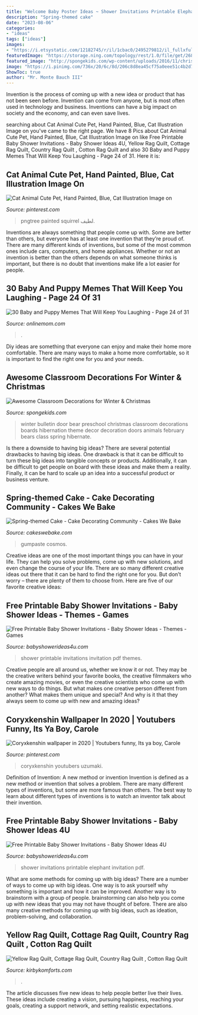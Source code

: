 ```yaml
---
title: "Welcome Baby Poster Ideas ~ Shower Invitations Printable Elephant Invitation Pdf"
description: "Spring-themed cake"
date: "2023-08-06"
categories:
- "ideas"
tags: ["ideas"]
images:
- "https://i.etsystatic.com/12182745/r/il/1cbac0/2495279812/il_fullxfull.2495279812_79kc.jpg"
featuredImage: "https://storage.ning.com/topology/rest/1.0/file/get/2683853327?profile=RESIZE_710x&amp;height=600"
featured_image: "http://spongekids.com/wp-content/uploads/2016/11/christmas-bulletin-board/20-christmas-bulletin-board-ideas.jpg"
image: "https://i.pinimg.com/736x/20/6c/8d/206c8d8ea45cf75a0eee51c4b2d7cbf1.jpg"
ShowToc: true
author: "Mr. Monte Bauch III"
---
```



Invention is the process of coming up with a new idea or product that has not been seen before. Invention can come from anyone, but is most often used in technology and business. Inventions can have a big impact on society and the economy, and can even save lives.

	

		
searching about Cat Animal Cute Pet, Hand Painted, Blue, Cat Illustration Image on you've came to the right page. We have 8 Pics about Cat Animal Cute Pet, Hand Painted, Blue, Cat Illustration Image on like Free Printable Baby Shower Invitations - Baby Shower Ideas 4U, Yellow Rag Quilt, Cottage Rag Quilt, Country Rag Quilt , Cotton Rag Quilt and also 30 Baby and Puppy Memes That Will Keep You Laughing - Page 24 of 31. Here it is:
		
    
## Cat Animal Cute Pet, Hand Painted, Blue, Cat Illustration Image On

<img loading=lazy src="https://i.pinimg.com/736x/20/6c/8d/206c8d8ea45cf75a0eee51c4b2d7cbf1.jpg" onerror="this.onerror=null;this.src='https://tse4.mm.bing.net/th?id=OIP.kYOiasoQMeB8XMz2Hu7kogHaLG&amp;pid=15.1';" alt="Cat Animal Cute Pet, Hand Painted, Blue, Cat Illustration Image on">

_Source: pinterest.com_

>pngtree painted squirrel لطيف. 

	

Inventions are always something that people come up with. Some are better than others, but everyone has at least one invention that they’re proud of. There are many different kinds of inventions, but some of the most common ones include cars, computers, and home appliances. Whether or not an invention is better than the others depends on what someone thinks is important, but there is no doubt that inventions make life a lot easier for people.

    
## 30 Baby And Puppy Memes That Will Keep You Laughing - Page 24 Of 31

<img loading=lazy src="https://www.onlinemom.com/wp-content/uploads/2019/08/animalmeme24-featured.jpg" onerror="this.onerror=null;this.src='https://tse2.mm.bing.net/th?id=OIP.N79ngcVg-5DzlRPng3Q9NgHaLG&amp;pid=15.1';" alt="30 Baby and Puppy Memes That Will Keep You Laughing - Page 24 of 31">

_Source: onlinemom.com_

>. 

	

Diy ideas are something that everyone can enjoy and make their home more comfortable. There are many ways to make a home more comfortable, so it is important to find the right one for you and your needs.

    
## Awesome Classroom Decorations For Winter &amp; Christmas

<img loading=lazy src="http://spongekids.com/wp-content/uploads/2016/11/christmas-bulletin-board/20-christmas-bulletin-board-ideas.jpg" onerror="this.onerror=null;this.src='https://tse3.mm.bing.net/th?id=OIP.DD_WEXMKLKaHmffS4ZytEwAAAA&amp;pid=15.1';" alt="Awesome Classroom Decorations for Winter &amp; Christmas">

_Source: spongekids.com_

>winter bulletin door bear preschool christmas classroom decorations boards hibernation theme decor decoration doors animals february bears class spring hibernate. 

	

Is there a downside to having big ideas?
There are several potential drawbacks to having big ideas. One drawback is that it can be difficult to turn these big ideas into tangible concepts or products. Additionally, it can be difficult to get people on board with these ideas and make them a reality. Finally, it can be hard to scale up an idea into a successful product or business venture.

    
## Spring-themed Cake - Cake Decorating Community - Cakes We Bake

<img loading=lazy src="https://storage.ning.com/topology/rest/1.0/file/get/2683853327?profile=RESIZE_710x&amp;height=600" onerror="this.onerror=null;this.src='https://tse4.mm.bing.net/th?id=OIP.8Dn7H4dx5T_kyHG90YboVAHaLJ&amp;pid=15.1';" alt="Spring-themed Cake - Cake Decorating Community - Cakes We Bake">

_Source: cakeswebake.com_

>gumpaste cosmos. 

	

Creative ideas are one of the most important things you can have in your life. They can help you solve problems, come up with new solutions, and even change the course of your life. There are so many different creative ideas out there that it can be hard to find the right one for you. But don’t worry – there are plenty of them to choose from. Here are five of our favorite creative ideas: 

    
## Free Printable Baby Shower Invitations - Baby Shower Ideas - Themes - Games

<img loading=lazy src="http://www.babyshowerideas4u.com/wp-content/uploads/2015/03/Free-baby-shower-Invitation-sunshine-flower.jpg" onerror="this.onerror=null;this.src='https://tse2.mm.bing.net/th?id=OIP.XJxuiiXMzoYsor1LS4UsiAHaKX&amp;pid=15.1';" alt="Free Printable Baby Shower Invitations - Baby Shower Ideas - Themes - Games">

_Source: babyshowerideas4u.com_

>shower printable invitations invitation pdf themes. 

	

Creative people are all around us, whether we know it or not. They may be the creative writers behind your favorite books, the creative filmmakers who create amazing movies, or even the creative scientists who come up with new ways to do things. But what makes one creative person different from another? What makes them unique and special? And why is it that they always seem to come up with new and amazing ideas?

    
## Coryxkenshin Wallpaper In 2020 | Youtubers Funny, Its Ya Boy, Carole

<img loading=lazy src="https://i.pinimg.com/736x/34/4e/06/344e0679842b1d2547cf23306341199c.jpg" onerror="this.onerror=null;this.src='https://tse1.mm.bing.net/th?id=OIP.NQUF7RHZAXM_HZlF1My6SwHaNK&amp;pid=15.1';" alt="Coryxkenshin wallpaper in 2020 | Youtubers funny, Its ya boy, Carole">

_Source: pinterest.com_

>coryxkenshin youtubers uzumaki. 

	

Definition of Invention: A new method or invention
Invention is defined as a new method or invention that solves a problem. There are many different types of inventions, but some are more famous than others. The best way to learn about different types of inventions is to watch an inventor talk about their invention.

    
## Free Printable Baby Shower Invitations - Baby Shower Ideas 4U

<img loading=lazy src="https://babyshowerideas4u.com/wp-content/uploads/2015/03/Free-baby-shower-Invitation-blue-elephant.jpg" onerror="this.onerror=null;this.src='https://tse3.mm.bing.net/th?id=OIP.TnoMXSPjhALTsDO9w7RQrAHaKX&amp;pid=15.1';" alt="Free Printable Baby Shower Invitations - Baby Shower Ideas 4U">

_Source: babyshowerideas4u.com_

>shower invitations printable elephant invitation pdf. 

	

What are some methods for coming up with big ideas?
There are a number of ways to come up with big ideas. One way is to ask yourself why something is important and how it can be improved. Another way is to brainstorm with a group of people. brainstorming can also help you come up with new ideas that you may not have thought of before. There are also many creative methods for coming up with big ideas, such as ideation, problem-solving, and collaboration.

    
## Yellow Rag Quilt, Cottage Rag Quilt, Country Rag Quilt , Cotton Rag Quilt

<img loading=lazy src="https://i.etsystatic.com/12182745/r/il/1cbac0/2495279812/il_fullxfull.2495279812_79kc.jpg" onerror="this.onerror=null;this.src='https://tse1.mm.bing.net/th?id=OIP.p_BROPHYch1KTqFh1v11MwHaJ4&amp;pid=15.1';" alt="Yellow Rag Quilt, Cottage Rag Quilt, Country Rag Quilt , Cotton Rag Quilt">

_Source: kirbykomforts.com_

>. 

	

The article discusses five new ideas to help people better live their lives. These ideas include creating a vision, pursuing happiness, reaching your goals, creating a support network, and setting realistic expectations.

